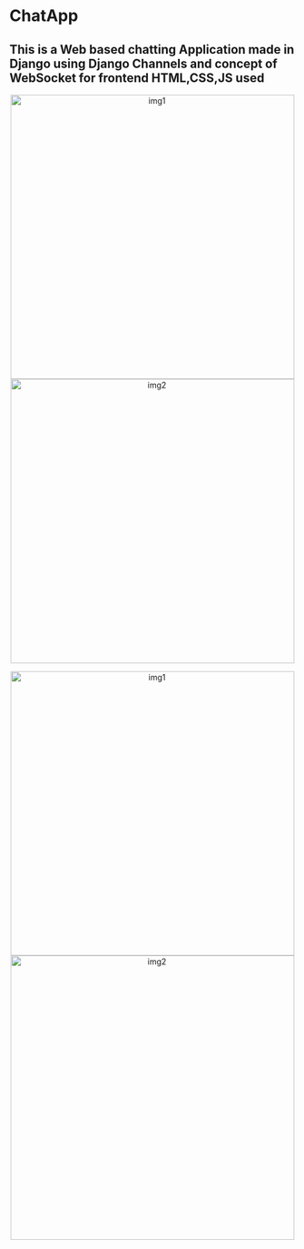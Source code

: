 # ChatApp
<h2> This is a Web based chatting Application made in Django using Django Channels and concept of WebSocket for frontend HTML,CSS,JS used</h2>
<p float="left" align="center">
  <img width="500" alt="img1" src="https://github.com/AritraChakraborty2003/ChatApp/assets/107548404/31b797de-e665-43c1-9b71-0d62233ed5b8" >
  <img width="500" alt="img2" src="https://github.com/AritraChakraborty2003/ChatApp/assets/107548404/ecab0c6c-4676-4b87-9869-cc4a810adeb6"  >
</p>
<p float="left" align="center">
  <img width="500" alt="img1" src="https://github.com/AritraChakraborty2003/ChatApp/assets/107548404/e33eaa2b-46f4-440c-b933-d349ddb776f9" >
  <img width="500" alt="img2" src="https://github.com/AritraChakraborty2003/ChatApp/assets/107548404/bbc94609-ff0e-4828-a30b-dedb80dd63f6" >
</p>


